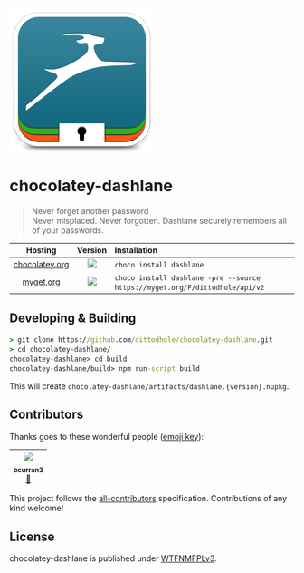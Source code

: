 ![](assets/icon256.png)

# chocolatey-dashlane

> Never forget another password  
> Never misplaced. Never forgotten. Dashlane securely remembers all of your passwords.

| Hosting                                                               | Version                                                                                                                    | Installation                                                                 |
|:---------------------------------------------------------------------:|:--------------------------------------------------------------------------------------------------------------------------:|:-----------------------------------------------------------------------------|
| [chocolatey.org](https://chocolatey.org/packages/dashlane)            | [![](https://img.shields.io/chocolatey/v/dashlane.svg)](https://chocolatey.org/packages/dashlane)                          | `choco install dashlane`                                                     |
| [myget.org](https://myget.org/feed/dittodhole/package/nuget/dashlane) | [![](https://img.shields.io/myget/dittodhole/vpre/dashlane.svg)](https://myget.org/feed/dittodhole/package/nuget/dashlane) | `choco install dashlane -pre --source https://myget.org/F/dittodhole/api/v2` |

## Developing & Building

```cmd
> git clone https://github.com/dittodhole/chocolatey-dashlane.git
> cd chocolatey-dashlane/
chocolatey-dashlane> cd build
chocolatey-dashlane/build> npm run-script build
```

This will create `chocolatey-dashlane/artifacts/dashlane.{version}.nupkg`.

## Contributors

Thanks goes to these wonderful people ([emoji key](https://github.com/kentcdodds/all-contributors#emoji-key)):

<!-- ALL-CONTRIBUTORS-LIST:START - Do not remove or modify this section -->
<!-- prettier-ignore -->
| [<img src="https://avatars2.githubusercontent.com/u/14026600?v=4" width="100px;"/><br /><sub><b>bcurran3</b></sub>](https://github.com/bcurran3)<br />[🤔](#ideas-bcurran3 "Ideas, Planning, & Feedback") |
| :---: |
<!-- ALL-CONTRIBUTORS-LIST:END -->

This project follows the [all-contributors](https://github.com/kentcdodds/all-contributors) specification. Contributions of any kind welcome!

## License

chocolatey-dashlane is published under [WTFNMFPLv3](https://github.com/dittodhole/WTFNMFPLv3).